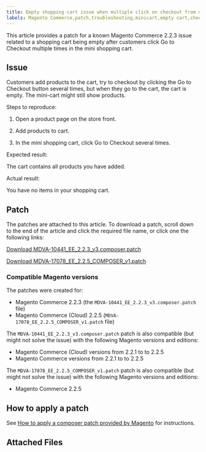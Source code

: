 ```yaml
---
title: Empty shopping cart issue when multiple click on checkout from mini cart
labels: Magento Commerce,patch,troubleshooting,minicart,empty cart,checkout,known issues,2.2.3,2.2.5
---
```


This article provides a patch for a known Magento Commerce 2.2.3 issue related to a shopping cart being empty after customers click Go to Checkout multiple times in the mini shopping cart.

## Issue

Customers add products to the cart, try to checkout by clicking the Go to Checkout button several times, but when they go to the cart, the cart is empty. The mini-cart might still show products.

Steps to reproduce:

1. Open a product page on the store front.

1. Add products to cart.

1. In the mini shopping cart, click Go to Checkout several times.

Expected result:

The cart contains all products you have added.

Actual result:

You have no items in your shopping cart.

## Patch

The patches are attached to this article. To download a patch, scroll down to the end of the article and click the required file name, or click one the following links:

[Download MDVA-10441\_EE\_2.2.3\_v3.composer.patch](https://support.magento.com/hc/en-us/article_attachments/360023267032/MDVA-10441_EE_2.2.3_v3.composer.patch)

[Download MDVA-17078\_EE\_2.2.5\_COMPOSER\_v1.patch](https://support.magento.com/hc/en-us/article_attachments/360023768751/MDVA-17078_EE_2.2.5_COMPOSER_v1.patch)

### Compatible Magento versions

The patches were created for:

* Magento Commerce 2.2.3 (the `` MDVA-10441_EE_2.2.3_v3.composer.patch `` file)
* Magento Commerce (Cloud) 2.2.5 (`` MDVA-17078_EE_2.2.5_COMPOSER_v1.patch `` file)

The `` MDVA-10441_EE_2.2.3_v3.composer.patch `` patch is also compatible (but might not solve the issue) with the following Magento versions and editions:

* Magento Commerce (Cloud) versions from 2.2.1 to to 2.2.5
* Magento Commerce versions from 2.2.1 to to 2.2.5

The `` MDVA-17078_EE_2.2.5_COMPOSER_v1.patch `` patch is also compatible (but might not solve the issue) with the following Magento versions and editions:

* Magento Commerce 2.2.5

## How to apply a patch

See [How to apply a composer patch provided by Magento](https://support.magento.com/hc/en-us/articles/360028367731) for instructions.

## Attached Files

 